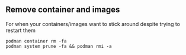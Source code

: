 
## Remove container and images

For when your containers/images want to stick around despite trying to restart them

```
podman container rm -fa
podman system prune -fa && podman rmi -a
```

